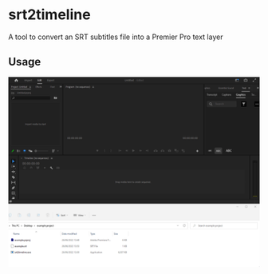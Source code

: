 # srt2timeline
A tool to convert an SRT subtitles file into a Premier Pro text layer

## Usage
![](https://raw.githubusercontent.com/sethwheway/srt2timeline/main/usage.gif)
